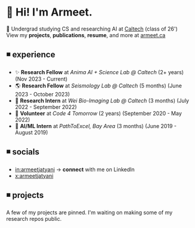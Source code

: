 # 👋 Hi! I'm Armeet.
🦫 Undergrad studying CS and researching AI at [Caltech](https://caltech.edu) (class of 26')
<br/>
View my **projects**, **publications**, **resume**, and more at [armeet.ca](https://armeet.ca)

## ◾ experience
- ✨ **Research Fellow** at _Anima AI + Science Lab @ Caltech_ (2+ years) (Nov 2023 - Current)
- 🌎 **Research Fellow** at _Seismology Lab @ Caltech_ (5 months) (June 2023 - October 2023)
- 🔬 **Research Intern** at _Wei Bio-Imaging Lab @ Caltech_ (3 months) (July 2022 - September 2022)
- 🏫 **Volunteer** at _Code 4 Tomorrow_ (2 years) (September 2020 - May 2022)
- 🧮 **AI/ML Intern** at _PathToExcel, Bay Area_ (3 months) (June 2019 - August 2019)

## ◾ socials
- [in:armeetjatyani](https://linkedin.com/in/armeetjatyani) -> **connect** with me on LinkedIn
- [x:armeetjatyani](https://x.com/armeetjatyani)

## ◾ projects
A few of my projects are pinned. I'm waiting on making some of my research repos public.
